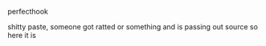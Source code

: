 perfecthook

shitty paste, someone got ratted or something and is passing out source so here it is

